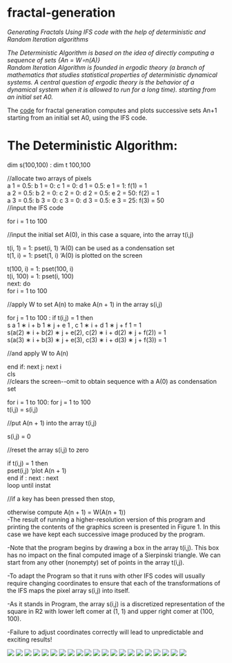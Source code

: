 # fractal-generation
*Generating Fractals Using IFS code with the help of deterministic and Random Iteration algorithms* <br />

*The Deterministic Algorithm is based on the idea of directly computing a sequence of sets {An = W∘n(A)}* <br />
*Random Iteration Algorithm is founded in ergodic theory (a branch of mathematics that studies statistical properties of deterministic dynamical systems. A central question of ergodic theory is the behavior of a dynamical system when it is allowed to run for a long time). starting from an initial set A0.* <br />

The [code](https://github.com/indradhar/fractal-generation/blob/main/Code%20For%20Fractal%20Generation.ipynb) for fractal generation computes and plots successive sets An+1 starting from an initial set A0, using the IFS code.

# The Deterministic Algorithm: #


dim s(100,100) : dim t 100,100

//allocate two arrays of pixels <br />
a 1 = 0.5: b 1 = 0: c 1 = 0: d 1 = 0.5: e 1 = 1: f(1) = 1<br />
a 2 = 0.5: b 2 = 0: c 2 = 0: d 2 = 0.5: e 2 = 50: f(2) = 1<br />
a 3 = 0.5: b 3 = 0: c 3 = 0: d 3 = 0.5: e 3 = 25: f(3) = 50<br />
//input the IFS code<br />

for i = 1 to 100<br />

//input the initial set A(0), in this case a square, into the array t(i,j)

t(i, 1) = 1: pset(i, 1) ‘A(0) can be used as a condensation set <br />
t(1, i) = 1: pset(1, i) ‘A(0) is plotted on the screen

t(100, i) = 1: pset(100, i)<br />
t(i, 100) = 1: pset(i, 100)<br />
next: do<br />
for i = 1 to 100<br />

//apply W to set A(n) to make A(n + 1) in the array s(i,j)<br />

for j = 1 to 100 : if t(i,j) = 1 then<br />
s a 1 ∗ i + b 1 ∗ j + e 1 , c 1 ∗ i + d 1 ∗ j + f 1 = 1<br />
s(a(2) ∗ i + b(2) ∗ j + e(2), c(2) ∗ i + d(2) ∗ j + f(2)) = 1<br />
s(a(3) ∗ i + b(3) ∗ j + e(3), c(3) ∗ i + d(3) ∗ j + f(3)) = 1<br />

//and apply W to A(n)<br />

end if: next j: next i<br />
cls <br />
//clears the screen--omit to obtain sequence with a A(0) as condensation set<br />

for i = 1 to 100: for j = 1 to 100<br />
t(i,j) = s(i,j)<br />

//put A(n + 1) into the array t(i,j)<br />

s(i,j) = 0

//reset the array s(i,j) to zero

if t(i,j) = 1 then<br />
pset(i,j) ‘plot A(n + 1)<br />
end if : next : next<br />
loop until instat<br />

//if a key has been pressed then stop,

otherwise compute A(n + 1) = W(A(n + 1))<br />
-The result of running a higher-resolution version of this program and printing the contents of the graphics screen is presented in Figure 1. In this case we have kept each successive image produced by the program. 

-Note that the program begins by drawing a box in the array t(i,j). This box has no impact on the final computed image of a Sierpinski triangle. We can start from any other (nonempty) set of points in the array t(i,j). 

-To adapt the Program so that it runs with other IFS codes will usually require changing coordinates to ensure that each of
the transformations of the IFS maps the pixel array s(i,j) into itself.

-As it stands in Program, the array s(i,j) is a discretized representation of the square in R2 with lower left comer at
(1, 1) and upper right comer at (100, 100). 

-Failure to adjust coordinates correctly will lead to unpredictable and exciting results! 

![](https://github.com/indradhar/fractal-generation/blob/main/Barnsley%20Fern%20fractal.png)
![](https://github.com/indradhar/fractal-generation/blob/main/Dragon%20curve%20fractal.png)
![](https://github.com/indradhar/fractal-generation/blob/main/IFSfractalUsingIterationMethod%20(2).png)
![](https://github.com/indradhar/fractal-generation/blob/main/IFSfractalUsingIterationMethod%20(3).png)
![](https://github.com/indradhar/fractal-generation/blob/main/IFSfractalUsingIterationMethod%20(4).png)
![](https://github.com/indradhar/fractal-generation/blob/main/IFSfractalUsingIterationMethod%20(5).png)
![](https://github.com/indradhar/fractal-generation/blob/main/IFSfractalUsingIterationMethod%20(6).png)
![](https://github.com/indradhar/fractal-generation/blob/main/IFSfractalUsingIterationMethod%20(7).png)
![](https://github.com/indradhar/fractal-generation/blob/main/IFSfractalUsingIterationMethod%20(8).png)
![](https://github.com/indradhar/fractal-generation/blob/main/Levy%20C%20curve%20fractal.png)
![](https://github.com/indradhar/fractal-generation/blob/main/Sierpinski%20Triangle%20fractal.png)
![](https://github.com/indradhar/fractal-generation/blob/main/ques1%20fractal.png)
![](https://github.com/indradhar/fractal-generation/blob/main/ques2%20fractal.png)
![](https://github.com/indradhar/fractal-generation/blob/main/random%20fractal.png)
![](https://github.com/indradhar/fractal-generation/blob/main/Fractal%201.jpeg)
![](https://github.com/indradhar/fractal-generation/blob/main/Fractal%202.jpeg)
![](https://github.com/indradhar/fractal-generation/blob/main/Fractal%203.jpeg)
![](https://github.com/indradhar/fractal-generation/blob/main/Fractal%204.jpeg)
![](https://github.com/indradhar/fractal-generation/blob/main/Fractal%205.jpeg)
![](https://github.com/indradhar/fractal-generation/blob/main/Fractal%206.jpeg)
![](https://github.com/indradhar/fractal-generation/blob/main/Fractal%207.jpeg)
